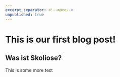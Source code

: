 ```yaml
---
excerpt_separator: <!--more-->
unpublished: true
---
```


# This is our first blog post!

## Was ist Skoliose?
<!--more-->

This is some more text

